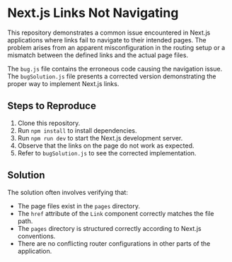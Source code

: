 # Next.js Links Not Navigating

This repository demonstrates a common issue encountered in Next.js applications where links fail to navigate to their intended pages. The problem arises from an apparent misconfiguration in the routing setup or a mismatch between the defined links and the actual page files. 

The `bug.js` file contains the erroneous code causing the navigation issue.  The `bugSolution.js` file presents a corrected version demonstrating the proper way to implement Next.js links.

## Steps to Reproduce

1. Clone this repository.
2. Run `npm install` to install dependencies.
3. Run `npm run dev` to start the Next.js development server.
4. Observe that the links on the page do not work as expected.
5. Refer to `bugSolution.js` to see the corrected implementation.

## Solution

The solution often involves verifying that:

*   The page files exist in the `pages` directory.
*   The `href` attribute of the `Link` component correctly matches the file path.
*   The `pages` directory is structured correctly according to Next.js conventions.
*   There are no conflicting router configurations in other parts of the application.
